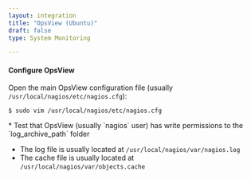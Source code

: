 ```yaml
---
layout: integration 
title: "OpsView (Ubuntu)"
draft: false
type: System Monitoring

---
```


<!-- docs-include _integrations/agent-common/install/generic.md:::SOURCE_SYSTEM_NAME=OpsView:::PLATFORM_NAME=Ubuntu:::PLATFORM_LOWER=ubuntu -->

<!-- section-separator -->

#### Configure OpsView
Open the main OpsView configuration file (usually `/usr/local/nagios/etc/nagios.cfg`):

	$ sudo vim /usr/local/nagios/etc/nagios.cfg

<!-- docs-include _integrations/agent-common/configure-service/generic.md:::PLATFORM=ubuntu:::SERVICE_NAME=nagios -->* Test that OpsView (usually `nagios` user) has write permissions to the `log_archive_path` folder

<!-- docs-include _integrations/agent-common/configure-service/restart-ubuntu.md:::SERVICE_LOWER=opsview:::SERVICENAME=OpsView -->

<!-- section-separator -->

<!-- docs-include _integrations/agent-common/configure-agent/generic.md:::SOURCE_SYSTEM_NAME=Icinga:::SOURCE_SYSTEM_UPPER=ICINGA:::SOURCE_SYSTEM_LOWER=icinga -->
    
* The log file is usually located at `/usr/local/nagios/var/nagios.log`
* The cache file is usually located at `/usr/local/nagios/var/objects.cache`

<!-- docs-include _integrations/agent-common/configure-agent/permissions.md -->

<!-- section-separator -->

<!-- docs-include _integrations/agent-common/start-and-summary/generic.md:::SOURCE_SYSTEM_NAME=Icinga:::PLATFORM=ubuntu -->
